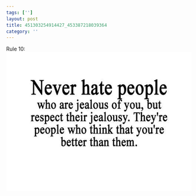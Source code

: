 ```yaml
---
tags: ['']
layout: post
title: 451303254914427_453387218039364
category: ''
---
```

Rule 10:
![451303254914427_453387218039364](/uploads/2012-9-4-451303254914427_453387218039364.jpg)
